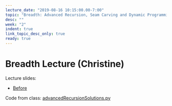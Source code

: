 ```yaml
---
lecture_date: "2019-08-16 10:15:00.00-7:00"
topic: "Breadth: Advanced Recursion, Seam Carving and Dynamic Programming"
desc: ""
week: "2"
indent: true
link_topic_desc_only: true
ready: true
---
```


# Breadth Lecture (Christine)

Lecture slides:
* [Before](/lectures/week2/Breadth2_SeamCarvingAndAdvancedRecursion.pdf)

Code from class: [advancedRecursionSolutions.py](/lectures/week2/advancedRecursionSolutions.py)

